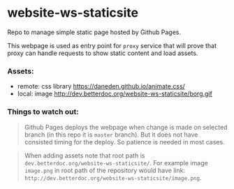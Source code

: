 # website-ws-staticsite
Repo to manage simple static page hosted by Github Pages.

This webpage is used as entry point for `proxy` service that will prove that proxy can handle requests to show static content and load assets.

### Assets:

- remote: css library https://daneden.github.io/animate.css/
- local: image http://dev.betterdoc.org/website-ws-staticsite/borg.gif

### Things to watch out:


> Github Pages deploys the webpage when change is made on selected branch (in this repo it is `master` branch). But it does not have consisted timing for the deploy. So patience is needed in most cases.

> When adding assets note that root path is `dev.betterdoc.org/website-ws-staticsite/`. For example image `image.png` in root path of the repository would have link: `http://dev.betterdoc.org/website-ws-staticsite/image.png`.